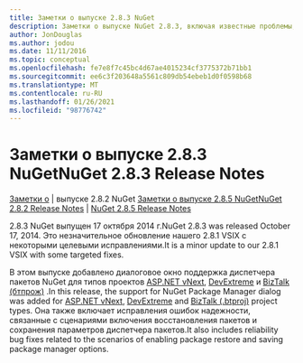 ```yaml
---
title: Заметки о выпуске 2.8.3 NuGet
description: Заметки о выпуске NuGet 2.8.3, включая известные проблемы, исправления ошибок, добавленные функции и DCR.
author: JonDouglas
ms.author: jodou
ms.date: 11/11/2016
ms.topic: conceptual
ms.openlocfilehash: fe7e8f7c45bc4d67ae4015234cf3775372b71bb1
ms.sourcegitcommit: ee6c3f203648a5561c809db54ebeb1d0f0598b68
ms.translationtype: MT
ms.contentlocale: ru-RU
ms.lasthandoff: 01/26/2021
ms.locfileid: "98776742"
---
```

# <a name="nuget-283-release-notes"></a><span data-ttu-id="cb8f0-103">Заметки о выпуске 2.8.3 NuGet</span><span class="sxs-lookup"><span data-stu-id="cb8f0-103">NuGet 2.8.3 Release Notes</span></span>

<span data-ttu-id="cb8f0-104">[Заметки о](../release-notes/nuget-2.8.2.md)  |  выпуске 2.8.2 NuGet [Заметки о выпуске 2.8.5 NuGet](../release-notes/nuget-2.8.5.md)</span><span class="sxs-lookup"><span data-stu-id="cb8f0-104">[NuGet 2.8.2 Release Notes](../release-notes/nuget-2.8.2.md) | [NuGet 2.8.5 Release Notes](../release-notes/nuget-2.8.5.md)</span></span>

<span data-ttu-id="cb8f0-105">2.8.3 NuGet выпущен 17 октября 2014 г.</span><span class="sxs-lookup"><span data-stu-id="cb8f0-105">NuGet 2.8.3 was released October 17, 2014.</span></span> <span data-ttu-id="cb8f0-106">Это незначительное обновление нашего 2.8.1 VSIX с некоторыми целевыми исправлениями.</span><span class="sxs-lookup"><span data-stu-id="cb8f0-106">It is a minor update to our 2.8.1 VSIX with some targeted fixes.</span></span>

<span data-ttu-id="cb8f0-107">В этом выпуске добавлено диалоговое окно поддержка диспетчера пакетов NuGet для типов проектов [ASP.NET vNext](http://www.asp.net/vnext), [DevExtreme](http://js.devexpress.com/) и [BizTalk (бтпрож)](/biztalk/core/developing-biztalk-server-applications) .</span><span class="sxs-lookup"><span data-stu-id="cb8f0-107">In this release, the support for NuGet Package Manager dialog was added for [ASP.NET vNext](http://www.asp.net/vnext), [DevExtreme](http://js.devexpress.com/) and [BizTalk (.btproj)](/biztalk/core/developing-biztalk-server-applications) project types.</span></span> <span data-ttu-id="cb8f0-108">Она также включает исправления ошибок надежности, связанные с сценариями включения восстановления пакетов и сохранения параметров диспетчера пакетов.</span><span class="sxs-lookup"><span data-stu-id="cb8f0-108">It also includes reliability bug fixes related to the scenarios of enabling package restore and saving package manager options.</span></span>
